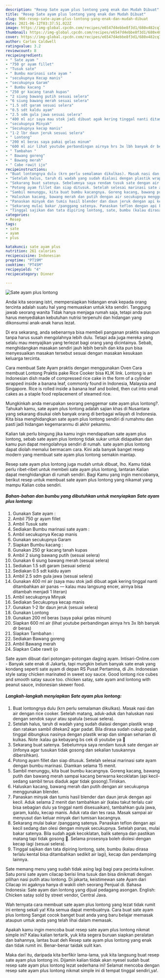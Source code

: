 ```yaml
---
description: "Resep Sate ayam plus lontong yang enak dan Mudah Dibuat"
title: "Resep Sate ayam plus lontong yang enak dan Mudah Dibuat"
slug: 966-resep-sate-ayam-plus-lontong-yang-enak-dan-mudah-dibuat
date: 2021-06-12T03:37:51.022Z
image: https://img-global.cpcdn.com/recipes/e6547d4ebbe8f3d1/680x482cq70/sate-ayam-plus-lontong-foto-resep-utama.jpg
thumbnail: https://img-global.cpcdn.com/recipes/e6547d4ebbe8f3d1/680x482cq70/sate-ayam-plus-lontong-foto-resep-utama.jpg
cover: https://img-global.cpcdn.com/recipes/e6547d4ebbe8f3d1/680x482cq70/sate-ayam-plus-lontong-foto-resep-utama.jpg
author: Carlos Caldwell
ratingvalue: 3.2
reviewcount: 8
recipeingredient:
- " Sate ayam "
- "750 gr ayam fillet"
- "Tusuk sate"
- " Bumbu marinasi sate ayam "
- "secukupnya Kecap manis"
- "secukupnya Garam"
- " Bumbu kacang "
- "250 gr kacang tanah kupas"
- "2 siung bawang putih sesuai selera"
- "6 siung bawang merah sesuai selera"
- "1.5 sdt garam sesuai selera"
- "0.5 sdt kaldu ayam"
- "2.5 sdm gula jawa sesuai selera"
- "400 ml air saya mau stok jadi dibuat agak kering tinggal nanti ditambahkan air panas  kalau mau langsung encer airnya bisa ditambah menjadi 1 literan"
- "secukupnya Minyak"
- "Secukupnya kecap manis"
- "1-2 lbr daun jeruk sesuai selera"
- " Lontong"
- "200 ml beras saya pakai gelas minum"
- "600 ml air lihat youtube perbandingan airnya hrs 3x lbh banyak dr beras"
- " Tambahan "
- " Bawang goreng"
- " Bawang merah"
- " Cabe rawit ijo"
recipeinstructions:
- "Buat lontongnya dulu (krn perlu semalaman dikulkas). Masak nasi dan air dengan rice cooker. Setelah matang, aduk-aduk dan haluskan nasi dengan sendok sayur atau spatula (sesuai selera)."
- "Setelah halus, taruh di wadah yang sudah dialasi dengan plastik wrap dan ratakan sambil ditekan2 agar padat. Bila dirasa sudah cukup padat, tinggal dibungkus nasinya dengan plastik wrap dan simpan seharian di kulkas. Note :kalau ga kebayang bs cek di youtube ya 😬"
- "Sekarang buat satenya. Sebelumnya saya rendam tusuk sate dengan air (infonya agar tusukan tidak gosong dan sekalian tusukannya dibersihkan)."
- "Potong ayam fillet dan siap ditusuk. Setelah selesai marinasi sate ayam dengan bumbu marinasi. Diamkan selama 15 menit."
- "Sambil menunggu, kita buat bumbu kacangnya. Goreng kacang, bawang putih dan bawang merah sampai kacang berwarna kecoklatan (api kecil-sedang sambil terus diaduk agar tidak gosong).Tiriskan."
- "Haluskan kacang, bawang merah dan putih dengan air secukupnya menggunakan blender."
- "Panaskan minyak dan tumis hasil blender dan daun jeruk dengan api kecil. Aduk selama 2 menit dan tambahkan air (kalau takut terlalu cair bisa sebagian dulu ya tinggal nanti disesuaikan), tambahkan gula jawa, garam, kaldu, kecap manis. Aduk rata dan tes rasa. Masak sampai air menyusut dan keluar minyak dari tumisan kacangnya."
- "Sekarang mulai bakar /panggang satenya. Panaskan teflon dengan api kecil sedang dan olesi dengan minyak secukupnya. Setelah panas, mulai bakar satenya. Bila sudah agak kecoklatan, balik satenya dan pastikan matang tapi tidak gosong 😬. Selama prosesnya boleh diolesi dengan kecap lagi (sesuai selera)."
- "Tinggal sajikan dan tata dipiring lontong, sate, bumbu (kalau dirasa terlalu kental bisa ditambahkan sedikit air lagi), kecap dan pendamping lainnya."
categories:
- Resep
tags:
- sate
- ayam
- plus

katakunci: sate ayam plus 
nutrition: 261 calories
recipecuisine: Indonesian
preptime: "PT19M"
cooktime: "PT45M"
recipeyield: "4"
recipecategory: Dinner

---
```



![Sate ayam plus lontong](https://img-global.cpcdn.com/recipes/e6547d4ebbe8f3d1/680x482cq70/sate-ayam-plus-lontong-foto-resep-utama.jpg)

Andai kita seorang istri, mempersiapkan hidangan enak kepada orang tercinta adalah suatu hal yang memuaskan untuk kita sendiri. Tanggung jawab seorang  wanita Tidak hanya menjaga rumah saja, tetapi anda pun harus menyediakan kebutuhan nutrisi terpenuhi dan hidangan yang dikonsumsi anak-anak harus lezat.

Di era  sekarang, anda sebenarnya bisa membeli panganan praktis walaupun tanpa harus susah mengolahnya lebih dulu. Tetapi ada juga mereka yang selalu mau menyajikan yang terlezat bagi orang yang dicintainya. Sebab, menghidangkan masakan sendiri jauh lebih bersih dan kita pun bisa menyesuaikan masakan tersebut sesuai dengan masakan kesukaan keluarga tercinta. 

Cara membuat Sate Ayam praktis dengan menggunakan Oven Cara membuat Lontong Praktis pake Rice Cooker bisa KLIK link. Lontong is an Indonesian dish made of compressed rice cake in the form of a cylinder wrapped inside a banana leaf, commonly found in Indonesia, Malaysia and Singapore. Rice is rolled inside a banana leaf and boiled, then cut into small cakes as a staple food replacement of steamed rice.

Mungkinkah anda merupakan seorang penggemar sate ayam plus lontong?. Tahukah kamu, sate ayam plus lontong adalah sajian khas di Nusantara yang sekarang disukai oleh banyak orang di berbagai wilayah di Indonesia. Kita bisa menghidangkan sate ayam plus lontong sendiri di rumahmu dan pasti jadi hidangan kegemaranmu di akhir pekanmu.

Kalian tak perlu bingung jika kamu ingin mendapatkan sate ayam plus lontong, sebab sate ayam plus lontong tidak sukar untuk didapatkan dan kamu pun dapat mengolahnya sendiri di rumah. sate ayam plus lontong dapat diolah memalui bermacam cara. Kini ada banyak banget resep modern yang membuat sate ayam plus lontong semakin mantap.

Resep sate ayam plus lontong juga mudah untuk dibuat, lho. Kamu tidak perlu ribet-ribet untuk membeli sate ayam plus lontong, lantaran Kalian dapat menghidangkan di rumah sendiri. Bagi Kamu yang ingin mencobanya, berikut resep untuk membuat sate ayam plus lontong yang nikamat yang mampu Kalian coba sendiri.

<!--inarticleads1-->

##### Bahan-bahan dan bumbu yang dibutuhkan untuk menyiapkan Sate ayam plus lontong:

1. Gunakan  Sate ayam :
1. Ambil 750 gr ayam fillet
1. Ambil Tusuk sate
1. Sediakan  Bumbu marinasi sate ayam :
1. Ambil secukupnya Kecap manis
1. Gunakan secukupnya Garam
1. Siapkan  Bumbu kacang :
1. Gunakan 250 gr kacang tanah kupas
1. Ambil 2 siung bawang putih (sesuai selera)
1. Gunakan 6 siung bawang merah (sesuai selera)
1. Sediakan 1.5 sdt garam (sesuai selera)
1. Sediakan 0.5 sdt kaldu ayam
1. Ambil 2.5 sdm gula jawa (sesuai selera)
1. Gunakan 400 ml air (saya mau stok jadi dibuat agak kering tinggal nanti ditambahkan air panas — kalau mau langsung encer, airnya bisa ditambah menjadi 1 literan)
1. Ambil secukupnya Minyak
1. Sediakan Secukupnya kecap manis
1. Gunakan 1-2 lbr daun jeruk (sesuai selera)
1. Gunakan  Lontong
1. Gunakan 200 ml beras (saya pakai gelas minum)
1. Siapkan 600 ml air (lihat youtube perbandingan airnya hrs 3x lbh banyak dr beras)
1. Siapkan  Tambahan :
1. Sediakan  Bawang goreng
1. Ambil  Bawang merah
1. Siapkan  Cabe rawit ijo


Sate ayam dibuat dari potongan-potongan daging ayam. Intisari-Online.com - Banyak sate enak di Jakarta, tapi mungkin belum banyak sate enak yang kondang seperti sate ayam di depan RS Pusat Pertamina, di Jln. Indonesian style satay chicken marinated in sweet soy sauce. Good lontong rice cubes and smooth satay sauce too. chicken satay, sate ayam and lontong with peanut sauce, indonesian skewer food. 

<!--inarticleads2-->

##### Langkah-langkah menyiapkan Sate ayam plus lontong:

1. Buat lontongnya dulu (krn perlu semalaman dikulkas). Masak nasi dan air dengan rice cooker. Setelah matang, aduk-aduk dan haluskan nasi dengan sendok sayur atau spatula (sesuai selera).
1. Setelah halus, taruh di wadah yang sudah dialasi dengan plastik wrap dan ratakan sambil ditekan2 agar padat. Bila dirasa sudah cukup padat, tinggal dibungkus nasinya dengan plastik wrap dan simpan seharian di kulkas. Note :kalau ga kebayang bs cek di youtube ya 😬
1. Sekarang buat satenya. Sebelumnya saya rendam tusuk sate dengan air (infonya agar tusukan tidak gosong dan sekalian tusukannya dibersihkan).
1. Potong ayam fillet dan siap ditusuk. Setelah selesai marinasi sate ayam dengan bumbu marinasi. Diamkan selama 15 menit.
1. Sambil menunggu, kita buat bumbu kacangnya. Goreng kacang, bawang putih dan bawang merah sampai kacang berwarna kecoklatan (api kecil-sedang sambil terus diaduk agar tidak gosong).Tiriskan.
1. Haluskan kacang, bawang merah dan putih dengan air secukupnya menggunakan blender.
1. Panaskan minyak dan tumis hasil blender dan daun jeruk dengan api kecil. Aduk selama 2 menit dan tambahkan air (kalau takut terlalu cair bisa sebagian dulu ya tinggal nanti disesuaikan), tambahkan gula jawa, garam, kaldu, kecap manis. Aduk rata dan tes rasa. Masak sampai air menyusut dan keluar minyak dari tumisan kacangnya.
1. Sekarang mulai bakar /panggang satenya. Panaskan teflon dengan api kecil sedang dan olesi dengan minyak secukupnya. Setelah panas, mulai bakar satenya. Bila sudah agak kecoklatan, balik satenya dan pastikan matang tapi tidak gosong 😬. Selama prosesnya boleh diolesi dengan kecap lagi (sesuai selera).
1. Tinggal sajikan dan tata dipiring lontong, sate, bumbu (kalau dirasa terlalu kental bisa ditambahkan sedikit air lagi), kecap dan pendamping lainnya.


Sate memang menu yang sudah tidak asing lagi bagi para pecinta kuliner. Satu porsi sate ayam cilacap berisi lima tusuk dan bisa dinikmati dengan pilihan nasi putih atau lontong. Di jakarta, keistimewan sate Ayam dari Cilacap ini agaknya hanya di wakili oleh seorang Penjual di. Bahasa Indonesia: Sate ayam dan lontong yang dijual pedagang asongan. English: Chicken satay sold by street vendor, Central Java. 

Wah ternyata cara membuat sate ayam plus lontong yang lezat tidak rumit ini enteng sekali ya! Kita semua dapat membuatnya. Cara buat sate ayam plus lontong Sangat cocok banget buat anda yang baru belajar memasak ataupun untuk anda yang telah lihai dalam memasak.

Apakah kamu ingin mencoba buat resep sate ayam plus lontong nikmat simple ini? Kalau kalian tertarik, yuk kita segera buruan siapkan peralatan dan bahannya, lantas buat deh Resep sate ayam plus lontong yang enak dan tidak rumit ini. Benar-benar taidak sulit kan. 

Maka dari itu, daripada kita berfikir lama-lama, yuk kita langsung buat resep sate ayam plus lontong ini. Dijamin kalian tiidak akan nyesel sudah buat resep sate ayam plus lontong lezat sederhana ini! Selamat mencoba dengan resep sate ayam plus lontong nikmat simple ini di tempat tinggal sendiri,ya!.

